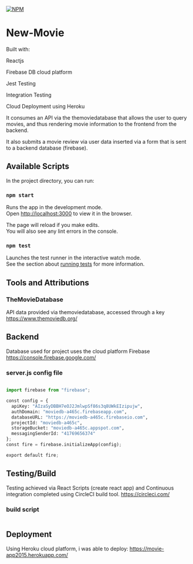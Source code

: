 [![NPM](https://nodei.co/npm/npm.png)](https://nodei.co/npm/npm/)

# New-Movie

Built with:

 Reactjs
 
 Firebase DB cloud platform
 
 Jest Testing
 
 Integration Testing
 
 Cloud Deployment using Heroku
 
It consumes an API via the themoviedatabase that allows the user to query movies, and thus rendering movie information to the frontend from the backend.

It also submits a movie review via user data inserted via a form that is sent to a backend database (firebase).
 
## Available Scripts

In the project directory, you can run:

### `npm start`

Runs the app in the development mode.<br>
Open [http://localhost:3000](http://localhost:3000) to view it in the browser.

The page will reload if you make edits.<br>
You will also see any lint errors in the console.

### `npm test`

Launches the test runner in the interactive watch mode.<br>
See the section about [running tests](https://facebook.github.io/create-react-app/docs/running-tests) for more information.

## Tools and Attributions

### TheMovieDatabase
API data provided via themoviedatabase, accessed through a key
https://www.themoviedb.org/

## Backend

Database used for project uses the cloud platform Firebase
https://console.firebase.google.com/

### server.js config file

```python

import firebase from "firebase";

const config = {
  apiKey: "AIzaSyDBBH7eOJ2JmlwpSf86s3q8UWkEIzipujw",
  authDomain: "moviedb-a465c.firebaseapp.com",
  databaseURL: "https://moviedb-a465c.firebaseio.com",
  projectId: "moviedb-a465c",
  storageBucket: "moviedb-a465c.appspot.com",
  messagingSenderId: "41769656374"
};
const fire = firebase.initializeApp(config);

export default fire;

```

## Testing/Build

Testing achieved via React Scripts (create react app) and Continuous integration completed using CircleCI build tool.
https://circleci.com/


### build script
```python

```

## Deployment

Using Heroku cloud platform, i was able to deploy: https://movie-app2015.herokuapp.com/




